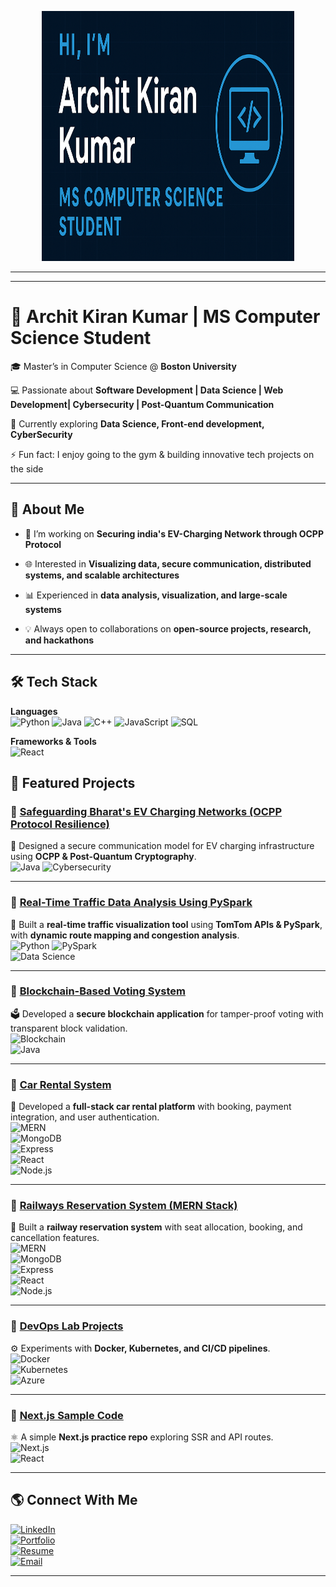 <!-- Banner -->
<p align="center">
  <img src="img2.png" alt="Hi, I'm Archit Kiran Kumar" width="80%" height="400"/>
</p>

---

<!-- Typing animation -->
<!--<p align="center">
  <img src="https://readme-typing-svg.herokuapp.com?font=Fira+Code&size=25&pause=1000&color=00C2FF&center=true&vCenter=true&width=600&lines=Hi%2C+I'm+Archit+Kiran+👋;Computer+Science+Student+%40+Boston+University;Software+Developer+%7C+Data+Scientist;Blockchain+%7C+Cybersecurity+%7C+IoT;Always+learning+new+things!" alt="Typing SVG" />
</p>-->

---

# 🚀 Archit Kiran Kumar | MS Computer Science Student  

🎓 Master’s in Computer Science @ **Boston University**  

💻 Passionate about **Software Development | Data Science | Web Development| Cybersecurity | Post-Quantum Communication**  

🌱 Currently exploring **Data Science, Front-end development, CyberSecurity**  

⚡ Fun fact: I enjoy going to the gym & building innovative tech projects on the side  

---

## 📌 About Me  
- 🔭 I’m working on **Securing india's EV-Charging Network through OCPP Protocol**
 
- 🌐 Interested in **Visualizing data, secure communication, distributed systems, and scalable architectures**
 
- 📊 Experienced in **data analysis, visualization, and large-scale systems**
 
- 💡 Always open to collaborations on **open-source projects, research, and hackathons**  

---

## 🛠️ Tech Stack  

**Languages**  
![Python](https://img.shields.io/badge/Python-3776AB?style=for-the-badge&logo=python&logoColor=white)
![Java](https://img.shields.io/badge/Java-ED8B00?style=for-the-badge&logo=openjdk&logoColor=white)
![C++](https://img.shields.io/badge/C++-00599C?style=for-the-badge&logo=cplusplus&logoColor=white)
![JavaScript](https://img.shields.io/badge/JavaScript-F7DF1E?style=for-the-badge&logo=javascript&logoColor=black)
![SQL](https://img.shields.io/badge/SQL-003B57?style=for-the-badge&logo=databricks&logoColor=white)  

**Frameworks & Tools**  
![React](https://img.shi)

## 📂 Featured Projects  

### 🔹 [Safeguarding Bharat's EV Charging Networks (OCPP Protocol Resilience)](https://github.com/architkiran/Safeguarding-Bharat-s-EV-Charging-Networks-Through-OCPP-Protocol-Resilience-)  
🔐 Designed a secure communication model for EV charging infrastructure using **OCPP & Post-Quantum Cryptography**.  
![Java](https://img.shields.io/badge/Java-ED8B00?style=for-the-badge&logo=openjdk&logoColor=white) 
![Cybersecurity](https://img.shields.io/badge/Cybersecurity-000000?style=for-the-badge&logo=hackthebox&logoColor=white)

---

### 🔹 [Real-Time Traffic Data Analysis Using PySpark](https://github.com/architkiran/Car-Rental-System)  
🚦 Built a **real-time traffic visualization tool** using **TomTom APIs & PySpark**, with **dynamic route mapping and congestion analysis**.  
![Python](https://img.shields.io/badge/Python-3776AB?style=for-the-badge&logo=python&logoColor=white) 
![PySpark](https://img.shields.io/badge/PySpark-E25A1C?style=for-the-badge&logo=apachespark&logoColor=white)  
![Data Science](https://img.shields.io/badge/Data_Science-FF6F00?style=for-the-badge&logo=anaconda&logoColor=white)

---

### 🔹 [Blockchain-Based Voting System](https://github.com/architkiran/Blockchain-Based-Voting-)  
🗳️ Developed a **secure blockchain application** for tamper-proof voting with transparent block validation.  
![Blockchain](https://img.shields.io/badge/Blockchain-121D33?style=for-the-badge&logo=bitcoin&logoColor=orange)  
![Java](https://img.shields.io/badge/Java-ED8B00?style=for-the-badge&logo=openjdk&logoColor=white)  

---

### 🔹 [Car Rental System](https://github.com/architkiran/Car-Rental-System)  
🚗 Developed a **full-stack car rental platform** with booking, payment integration, and user authentication.  
![MERN](https://img.shields.io/badge/MERN-3C873A?style=for-the-badge&logo=react&logoColor=white)  
![MongoDB](https://img.shields.io/badge/MongoDB-47A248?style=for-the-badge&logo=mongodb&logoColor=white)  
![Express](https://img.shields.io/badge/Express-000000?style=for-the-badge&logo=express&logoColor=white)  
![React](https://img.shields.io/badge/React-20232A?style=for-the-badge&logo=react&logoColor=61DAFB)  
![Node.js](https://img.shields.io/badge/Node.js-339933?style=for-the-badge&logo=nodedotjs&logoColor=white)  

---

### 🔹 [Railways Reservation System (MERN Stack)](https://github.com/architkiran/Railways-MernStack)  
🚉 Built a **railway reservation system** with seat allocation, booking, and cancellation features.  
![MERN](https://img.shields.io/badge/MERN-3C873A?style=for-the-badge&logo=react&logoColor=white)  
![MongoDB](https://img.shields.io/badge/MongoDB-47A248?style=for-the-badge&logo=mongodb&logoColor=white)  
![Express](https://img.shields.io/badge/Express-000000?style=for-the-badge&logo=express&logoColor=white)  
![React](https://img.shields.io/badge/React-20232A?style=for-the-badge&logo=react&logoColor=61DAFB)  
![Node.js](https://img.shields.io/badge/Node.js-339933?style=for-the-badge&logo=nodedotjs&logoColor=white)  

---

### 🔹 [DevOps Lab Projects](https://github.com/architkiran/Devops_Lab)  
⚙️ Experiments with **Docker, Kubernetes, and CI/CD pipelines**.  
![Docker](https://img.shields.io/badge/Docker-2496ED?style=for-the-badge&logo=docker&logoColor=white)  
![Kubernetes](https://img.shields.io/badge/Kubernetes-326CE5?style=for-the-badge&logo=kubernetes&logoColor=white)  
![Azure](https://img.shields.io/badge/Azure-0089D6?style=for-the-badge&logo=microsoftazure&logoColor=white)  

---

### 🔹 [Next.js Sample Code](https://github.com/architkiran/Nextjs-sample-code)  
⚛️ A simple **Next.js practice repo** exploring SSR and API routes.  
![Next.js](https://img.shields.io/badge/Next.js-000000?style=for-the-badge&logo=nextdotjs&logoColor=white)  
![React](https://img.shields.io/badge/React-20232A?style=for-the-badge&logo=react&logoColor=61DAFB)  

---

## 🌎 Connect With Me  

[![LinkedIn](https://img.shields.io/badge/LinkedIn-0077B5?style=for-the-badge&logo=linkedin&logoColor=white)](https://www.linkedin.com/in/archit-kiran-kumar-403610243)  
[![Portfolio](https://img.shields.io/badge/Portfolio-12100E?style=for-the-badge&logo=githubpages&logoColor=white)](https://architkiran.github.io/)  
[![Resume](https://img.shields.io/badge/Resume-FF6F00?style=for-the-badge&logo=adobeacrobatreader&logoColor=white)](https://github.com/architkiran/architkiran/blob/main/ArchitKiran_Resume.pdf)  
[![Email](https://img.shields.io/badge/Email-D14836?style=for-the-badge&logo=gmail&logoColor=white)](mailto:architkiran@gmail.com)  

---

